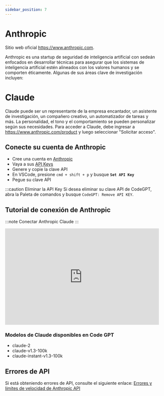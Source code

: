 ```yaml
---
sidebar_position: 7
---
```


# Anthropic
Sitio web oficial https://www.anthropic.com. 

Anthropic es una startup de seguridad de inteligencia artificial con sedeán enfocados en desarrollar técnicas para asegurar que los sistemas de inteligencia artificial estén alineados con los valores humanos y se comporten éticamente. Algunas de sus áreas clave de investigación incluyen:

# Claude
Claude puede ser un representante de la empresa encantador, un asistente de investigación, un compañero creativo, un automatizador de tareas y más. La personalidad, el tono y el comportamiento se pueden personalizar según sus necesidades. Para acceder a Claude, debe ingresar a https://www.anthropic.com/product y luego seleccionar "Solicitar acceso".

## Conecte su cuenta de Anthropic
- Cree una cuenta en  [Anthropic](https://console.anthropic.com/)
- Vaya a sus [API Keys](https://console.anthropic.com/account/keys)
- Genere y copie la clave API
- En VSCode, presione ```cmd + shift + p``` y busque **`Set API Key`**
- Pegue su clave API

:::caution Eliminar la API Key 
Si desea eliminar su clave API de CodeGPT, abra la Paleta de comandos y busque `CodeGPT: Remove API KEY`.

## Tutorial de conexión de Anthropic
:::note Conectar Anthropic Claude ::: 
<iframe width="100%" height="315" src="https://www.youtube.com/embed/1Xs1QVKhmZ8?si=IZHm0mZlO_8hGStT" title="YouTube video player" frameborder="0" allow="accelerometer; autoplay; clipboard-write; encrypted-media; gyroscope; picture-in-picture; web-share" allowfullscreen></iframe>

### Modelos de Claude disponibles en Code GPT
- claude-2
- claude-v1.3-100k
- claude-instant-v1.3-100k

## Errores de API

Si está obteniendo errores de API, consulte el siguiente enlace: [Errores y límites de velocidad de Anthropic API](https://docs.anthropic.com/claude/reference/errors-and-rate-limits)

